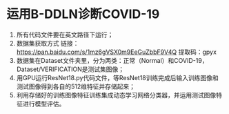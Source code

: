 # 运用B-DDLN诊断COVID-19
1. 所有代码文件要在英文路径下运行；
2. 数据集获取方式
链接：https://pan.baidu.com/s/1mz6gVSX0m9EeGuZbbF9V4Q 
提取码：gpyx
3. 数据集在Dataset文件夹里，分为两类：正常（Normal）和COVID-19，Dataset/VERIFICATION是测试集图像；
4. 用GPU运行ResNet18.py代码文件，等ResNet18训练完成后输入训练图像和测试图像得到各自的512维特征并存储起来；
5. 利用存储好的训练图像特征训练集成动态学习网络分类器，并运用测试图像特征进行模型评估。
